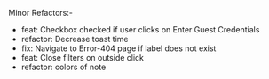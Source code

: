 Minor Refactors:-

- feat: Checkbox checked if user clicks on Enter Guest Credentials
- refactor: Decrease toast time
- fix: Navigate to Error-404 page if label does not exist
- feat: Close filters on outside click
- refactor: colors of note
